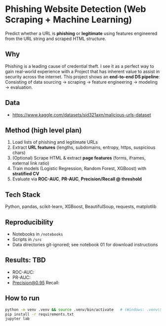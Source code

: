 # Phishing Website Detection (Web Scraping + Machine Learning)

Predict whether a URL is **phishing** or **legitimate** using features engineered from the URL string and scraped HTML structure.

## Why
Phishing is a leading cause of credential theft. I see it as a perfect way to gain real-world experience with a Project that has inherent value to assist in security across the internet.
This project shows an **end-to-end DS pipeline**: 
Consisting of data sourcing → scraping → feature engineering → modeling → evaluation.

## Data
- https://www.kaggle.com/datasets/sid321axn/malicious-urls-dataset

## Method (high level plan)
1) Load lists of phishing and legitimate URLs  
2) Extract **URL features** (lengths, subdomains, entropy, https, suspicious chars)  
3) (Optional) Scrape HTML & extract **page features** (forms, iframes, external link ratio)  
4) Train models (Logistic Regression, Random Forest, XGBoost) with **stratified CV**  
5) Evaluate via **ROC-AUC**, **PR-AUC**, **Precision/Recall @ threshold**

## Tech Stack
Python, pandas, scikit-learn, XGBoost, BeautifulSoup, requests, matplotlib

## Reproducibility
- Notebooks in `/notebooks`
- Scripts in `/src`
- Data directories git-ignored; see notebook 01 for download instructions


## Results: TBD
- ROC-AUC:  
- PR-AUC:  
- Precision@0.95 Recall:  

## How to run
```bash
python -m venv .venv && source .venv/bin/activate   # (Windows: .venv\Scripts\activate)
pip install -r requirements.txt
jupyter lab
